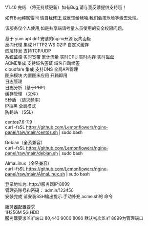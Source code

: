 <per>
V1.40 完结 （将无持续更新）如有Bug,请与我反馈提供支持哦！<br>
  
如有Bug纯属雷同 请自我修正,或反馈给我哈.我们会按危险等级去处理。<br>

该服务仅个人使用,如是共享端请考量人员使用的安全权限问题。<br>

基于 yum apt dnf 安装的nginx开源 反向面板<br>
反向代理 集成 HTTP2 WS GZIP 自定义缓存<br>
四层转发 支持TCP/UDP<br>
系统监控 实时宽带 累计流量 实时CPU 实时内存 实时磁盘<br>
ACME集成 支持域名签证 域名自动续签<br>
cloudfare 集成 支持DNS 全局API管理<br>
图床模块 内置图床应用 开箱即用<br>
日志管理<br>
日志分析（基于PHP）<br>
缓存管理 （文件）<br>
5秒盾 （请求频率）<br>
IP拉黑 全局模式<br>
防跨站 （SSL）<br>

centos7.6-7.9<br>
curl -fsSL https://github.com/Lemonflowers/nginx-panel/raw/main/centos.sh | sudo bash<br>

Debian（全系兼容）<br>
curl -fsSL https://github.com/Lemonflowers/nginx-panel/raw/main/debian.sh | sudo bash<br>

AlmaLinux（全系兼容）<br>
curl -fsSL https://github.com/Lemonflowers/nginx-panel/raw/main/AlmaLinux.sh | sudo bash<br>

登录地址为: http://服务器IP:8899<br>
管理员账号和密码： admin/123456<br>
安装完成 请安装SSH输出提示.手动补充 acme.sh的 命令<br>

服务器配置要求<br>
1H256M 5G HDD <br>
服务器要求监听端口  80,443 9000  8080  默认初次监听 8899为管理端口  <br>
</per>





